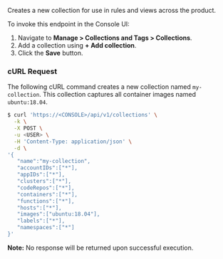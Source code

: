 Creates a new collection for use in rules and views across the product.

To invoke this endpoint in the Console UI:

1. Navigate to **Manage > Collections and Tags > Collections**.
2. Add a collection using **+ Add collection**.
3. Click the **Save** button.

### cURL Request

The following cURL command creates a new collection named `my-collection`.
This collection captures all container images named `ubuntu:18.04`.

```bash
$ curl 'https://<CONSOLE>/api/v1/collections' \
  -k \
  -X POST \
  -u <USER> \
  -H 'Content-Type: application/json' \
  -d \
'{
   "name":"my-collection",
   "accountIDs":["*"],
   "appIDs":["*"],
   "clusters":["*"],
   "codeRepos":["*"],
   "containers":["*"],
   "functions":["*"],
   "hosts":["*"],
   "images":["ubuntu:18.04"],
   "labels":["*"],
   "namespaces":["*"]
}'
```

**Note:** No response will be returned upon successful execution.